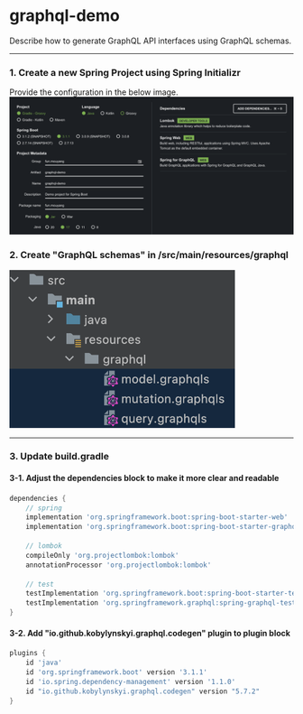 # graphql-demo
Describe how to generate GraphQL API interfaces using GraphQL schemas.

---

### 1. Create a new Spring Project using Spring Initializr
Provide the configuration in the below image.
<img src="images/spring-initializr-config.png">

### 2. Create "GraphQL schemas" in /src/main/resources/graphql
<img src="images/graphql-schemas.png" width=400>

---
### 3. Update build.gradle
#### 3-1. Adjust the dependencies block to make it more clear and readable
```groovy
dependencies {
    // spring
    implementation 'org.springframework.boot:spring-boot-starter-web'
    implementation 'org.springframework.boot:spring-boot-starter-graphql'

    // lombok
    compileOnly 'org.projectlombok:lombok'
    annotationProcessor 'org.projectlombok:lombok'

    // test
    testImplementation 'org.springframework.boot:spring-boot-starter-test'
    testImplementation 'org.springframework.graphql:spring-graphql-test'
}
```

#### 3-2. Add "io.github.kobylynskyi.graphql.codegen" plugin to plugin block
```groovy
plugins {
	id 'java'
	id 'org.springframework.boot' version '3.1.1'
	id 'io.spring.dependency-management' version '1.1.0'
	id "io.github.kobylynskyi.graphql.codegen" version "5.7.2"
}
```

